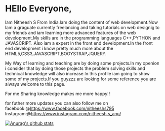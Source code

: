 # HEllo Everyone,

Iam Nitheesh S From India.Iam doing the content of web development.Now Iam a graguate currently freelancing and taking tutorials on web designig to my friends and iam learning more advanced features of the web development.My skills are in the programming languages C++,PYTHON and JAVASCRIPT. Also iam a expert in the front end development.In the front end development i know pretty much more about the HTML5,CSS3,JAVASCRIPT,BOOYSTRAP,JQUERY.

My Way of learning and teaching are by doing some projects.In my openion i consider that by doing those projects the problem solving skills and technical knowledge will also increase.In this profile iam going to show some of my projects.If you guyzzz are looking for some reference you are always welcome to this page.

For me Sharing knowledge makes me more happy!!

for futher more updates you can also follow me on 
          facebook:@https://www.facebook.com/nitheeshs795
          Instagram:@https://www.instagram.com/nitheesh.s_anu/
          
[![Anurag's github stats](https://github-readme-stats.vercel.app/api?username=Nitheesh_s)](https://github.com/anuraghazra/github-readme-stats)
